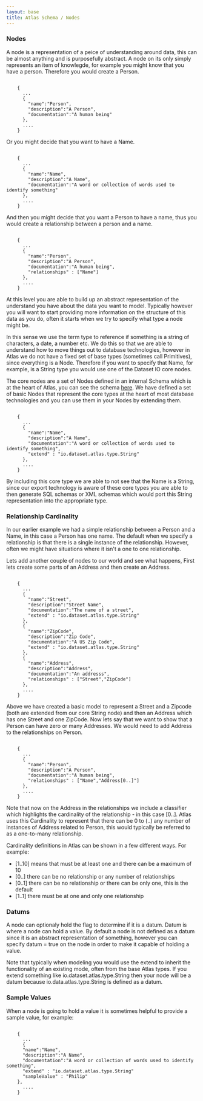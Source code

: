 ```yaml
---
layout: base
title: Atlas Schema / Nodes
---
```


### Nodes

A node is a representation of a peice of understanding around data,  this can be almost anything and is purposefully abstract.  A node on its only simply represents an item of knowlegde,  for example you might know that you have a person.  Therefore you would create a Person.

<pre><code data-language="javascript">
    {
      ...
      {
        "name":"Person",
        "description":"A Person",
        "documentation":"A human being"
      },
      ....
    }
</code></pre>

Or you might decide that you want to have a Name.

<pre><code data-language="javascript">
    {
      ...
      {
        "name":"Name",
        "description":"A Name",
        "documentation":"A word or collection of words used to identify something"
      },
      ....
    }
</code></pre>

And then you might decide that you want a Person to have a name,  thus you would create a relationship between a person and a name.

<pre><code data-language="javascript">
    {
      ...
      {
        "name":"Person",
        "description":"A Person",
        "documentation":"A human being",
        "relationships" : ["Name"]
      },
      ....
    }
</code></pre>

At this level you are able to build up an abstract representation of the understand you have about the data you want to model.  Typically however you will want to start providing more information on the structure of this data as you do,  often it starts when we try to specify what type a node might be.

In this sense we use the term type to reference if something is a string of characters, a date, a number etc.  We do this so that we are able to understand how to move things out to database technologies,  however in Atlas we do not have a fixed set of base types (sometimes call Primitives), since everything is a Node.   Therefore if you want to specify that Name, for example, is a String type you would use one of the Dataset IO core nodes.

The core nodes are a set of Nodes defined in an internal Schema which is at the heart of Atlas,  you can see the schema [here](https://github.com/datasetio/atlas-types/blob/master/schema.json).  We have defined a set of basic Nodes that represent the core types at the heart of most database technologies and you can use them in your Nodes by extending them.


<pre><code data-language="javascript">
    {
      ...
      {
        "name":"Name",
        "description":"A Name",
        "documentation":"A word or collection of words used to identify something",
        "extend" : "io.dataset.atlas.type.String"
      },
      ....
    }
</code></pre>

By including this core type we are able to not see that the Name is a String, since our export technology is aware of these core types you are able to then generate SQL schemas or XML schemas which would port this String representation into the appropriate type.

### Relationship Cardinality

In our earlier example we had a simple relationship between a Person and a Name,  in this case a Person has one name.  The default when we specify a relationship is that there is a single instance of the relationship.  However,  often we might have situations where it isn't a one to one relationship.

Lets add another couple of nodes to our world and see what happens,  First lets create some parts of an Address and then create an Address.

<pre><code data-language="java">
    {
      ...
      {
        "name":"Street",
        "description":"Street Name",
        "documentation":"The name of a street",
        "extend" : "io.dataset.atlas.type.String"
      },
      {
        "name":"ZipCode",
        "description":"Zip Code",
        "documentation":"A US Zip Code",
        "extend" : "io.dataset.atlas.type.String"
      },
      {
        "name":"Address",
        "description":"Address",
        "documentation":"An addresss",
        "relationships" : ["Street","ZipCode"]
      },
      ....
    }
</code></pre>

Above we have created a basic model to represent a Street and a Zipcode (both are extended from our core String node) and then an Address which has one Street and one ZipCode.  Now lets say that we want to show that a Person can have zero or many Addresses.  We would need to add Address to the relationships on Person.

<pre><code data-language="java">
    {
      ...
      {
        "name":"Person",
        "description":"A Person",
        "documentation":"A human being",
        "relationships" : ["Name","Address[0..]"]
      },
      ....
    }
</code></pre>

Note that now on the Address in the relationships we include a classifier which highlights the cardinality of the relationship - in this case [0..].  Atlas uses this Cardinality to represent that there can be 0 to (..) any number of instances of Address related to Person,  this would typically be referred to as a one-to-many relationship.

Cardinality definitions in Atlas can be shown in a few different ways.  For example:

* [1..10] means that must be at least one and there can be a maximum of 10
* [0..] there can be no relationship or any number of relationships
* [0..1] there can be no relationship or there can be only one,  this is the default
* [1..1] there must be at one and only one relationship

### Datums

A node can optionaly hold the flag to determine if it is a datum.  Datum is where a node can hold a value.  By default a node is not defined as a datum since it is an abstract representation of something,  however you can specify datum = true on the node in order to make it capable of holding a value.

Note that typically when modeling you would use the extend to inherit the functionality of an existing mode, often from the base Atlas types.  If you extend something like io.dataset.atlas.type.String then your node will be a datum because io.data.atlas.type.String is defined as a datum.

### Sample Values

When a node is going to hold a value it is sometimes helpful to provide a sample value, for example:

<pre><code data-language="java">
    {
      ...
      {
      "name":"Name",
      "description":"A Name",
      "documentation":"A word or collection of words used to identify something",
      "extend" : "io.dataset.atlas.type.String"
      "sampleValue" : "Philip"
    },
      ....
    }
</code></pre>



